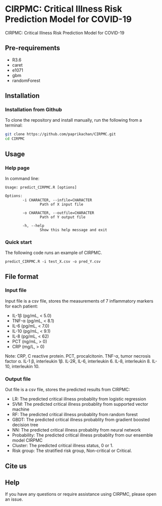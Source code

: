 
# CIRPMC: Critical Illness Risk Prediction Model for COVID-19

CIRPMC: Critical Illness Risk Prediction Model for COVID-19


## Pre-requirements
* R3.6
* caret
* e1071
* gbm
* randomForest


## Installation

### Installation from Github
To clone the repository and install manually, run the following from a terminal:
```Bash
git clone https://github.com/paprikachan/CIRPMC.git
cd CIRPMC
```

## Usage

### Help page

In command line:
```shell
Usage: predict_CIRPMC.R [options]

Options:
        -i CHARACTER, --infile=CHARACTER
                Path of X input file

        -o CHARACTER, --outfile=CHARACTER
                Path of Y output file

        -h, --help
                Show this help message and exit
```

### Quick start
The following code runs an example of CIRPMC.

```shell
predict_CIRPMC.R -i test_X.csv -o pred_Y.csv
```

## File format

### Input file


Input file is a csv file, stores the measurements of 7 inflammatory markers for each patient:
* IL-1β   (pg/mL, < 5.0)
* TNF-α (pg/mL, < 8.1)
* IL-6     (pg/mL, < 7.0)
* IL-10   (pg/mL, < 9.1)
* IL-8     (pg/mL, < 62)
* PCT     (ng/mL, > 0)
* CRP     (mg/L,   > 0)

Note: CRP, C reactive protein. PCT, procalcitonin. TNF-α, tumor necrosis factor α. IL-1 β, interleukin 1β. IL-2R, IL-6, interleukin 6. IL-8, interleukin 8. IL-10, interleukin 10. 

### Output file
Out file is a csv file, stores the predicted results from CIRPMC:
* LR: The predicted critical illness probablity from logistic regression
* SVM: The predicted critical illness probablity from supported vector machine
* RF: The predicted critical illness probablity from random forest
* GBDT: The predicted critical illness probablity from gradient boosted decision tree
* NN: The predicted critical illness probablity from neural network
* Probability: The predicted critical illness probablity from our ensemble model CIRPMC
* Cluster: The predicted critical illness status, 0 or 1.
* Risk group: The stratified risk group, Non-critical or Critical.


## Cite us

## Help
If you have any questions or require assistance using CIRPMC, please open an issue.
